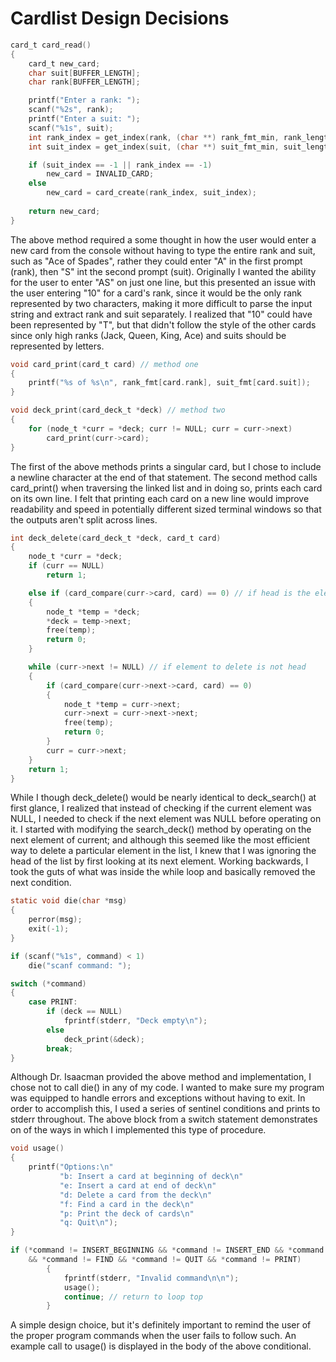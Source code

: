 # Cardlist Design Decisions

```c
card_t card_read()
{
    card_t new_card;
    char suit[BUFFER_LENGTH];
    char rank[BUFFER_LENGTH];

    printf("Enter a rank: ");
    scanf("%2s", rank);
    printf("Enter a suit: ");
    scanf("%1s", suit);
    int rank_index = get_index(rank, (char **) rank_fmt_min, rank_length);
    int suit_index = get_index(suit, (char **) suit_fmt_min, suit_length);

    if (suit_index == -1 || rank_index == -1)
        new_card = INVALID_CARD;
    else
        new_card = card_create(rank_index, suit_index);
    
    return new_card;
}
```

The above method required a some thought in how the user would enter a new card from the console without having to type the entire rank and suit, such as "Ace of Spades", rather they could enter "A" in the first prompt (rank), then "S" int the second prompt (suit). Originally I wanted the ability for the user to enter "AS" on just one line, but this presented an issue with the user entering "10" for a card's rank, since it would be the only rank represented by two characters, making it more difficult to parse the input string and extract rank and suit separately. I realized that "10" could have been represented by "T", but that didn't follow the style of the other cards since only high ranks (Jack, Queen, King, Ace) and suits should be represented by letters. 



```c
void card_print(card_t card) // method one
{
    printf("%s of %s\n", rank_fmt[card.rank], suit_fmt[card.suit]);
}

void deck_print(card_deck_t *deck) // method two
{
    for (node_t *curr = *deck; curr != NULL; curr = curr->next)
        card_print(curr->card);
}
```

The first of the above methods prints a singular card, but I chose to include a newline character at the end of that statement. The second method calls card_print() when traversing the linked list and in doing so, prints each card on its own line. I felt that printing each card on a new line would improve readability and speed in potentially different sized terminal windows so that the outputs aren't split across lines.



```c
int deck_delete(card_deck_t *deck, card_t card)
{
    node_t *curr = *deck;
    if (curr == NULL)
        return 1;

    else if (card_compare(curr->card, card) == 0) // if head is the element to delete
    {
        node_t *temp = *deck;
        *deck = temp->next;
        free(temp);
        return 0;
    }

    while (curr->next != NULL) // if element to delete is not head
    {
        if (card_compare(curr->next->card, card) == 0)
        {
            node_t *temp = curr->next;
            curr->next = curr->next->next;
            free(temp);
            return 0;
        }
        curr = curr->next;
    }
    return 1;
}
```

While I though deck_delete() would be nearly identical to deck_search() at first glance, I realized that instead of checking if the current element was NULL, I needed to check if the next element was NULL before operating on it. I started with modifying the search_deck() method by operating on the next element of current; and although this seemed like the most efficient way to delete a particular element in the list, I knew that I was ignoring the head of the list by first looking at its next element. Working backwards, I took the guts of what was inside the while loop and basically removed the next condition. 



```c
static void die(char *msg)
{
    perror(msg);
    exit(-1);
}

if (scanf("%1s", command) < 1)
    die("scanf command: ");

switch (*command)
{
	case PRINT:
		if (deck == NULL)
            fprintf(stderr, "Deck empty\n");
		else
            deck_print(&deck);
		break;
}
```

Although Dr. Isaacman provided the above method and implementation, I chose not to call die() in any of my code. I wanted to make sure my program was equipped to handle errors and exceptions without having to exit. In order to accomplish this, I used a series of sentinel conditions and prints to stderr throughout. The above block from a switch statement demonstrates on of the ways in which I implemented this type of procedure. 



```c
void usage()
{
    printf("Options:\n"
           "b: Insert a card at beginning of deck\n"
           "e: Insert a card at end of deck\n"
           "d: Delete a card from the deck\n"
           "f: Find a card in the deck\n"
           "p: Print the deck of cards\n"
           "q: Quit\n");
}

if (*command != INSERT_BEGINNING && *command != INSERT_END && *command != DELETE 
    && *command != FIND && *command != QUIT && *command != PRINT)
        {
            fprintf(stderr, "Invalid command\n\n");
            usage();
            continue; // return to loop top
        }
```

A simple design choice, but it's definitely important to remind the user of the proper program commands when the user fails to follow such.  An example call to usage() is displayed in the body of the above conditional. 